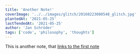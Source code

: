 ```yaml
---
title: 'Another Note!'
coverImage: '../../images/glitch/20160223080548_glitch.jpg'
plantedAt: '2021-05-25'
lastTendedAt: '2021-05-25'
author: 'Jan Schröder'
tags: ['code', 'philosophy', 'thoughts']
---
```


This is another note, that [links to the first note](whatIsCode)